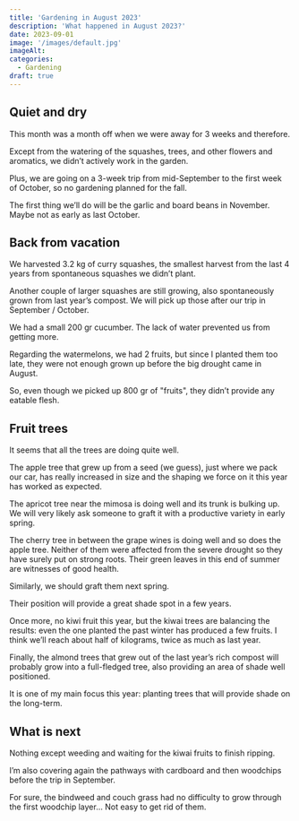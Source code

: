 ```yaml
---
title: 'Gardening in August 2023'
description: 'What happened in August 2023?'
date: 2023-09-01
image: '/images/default.jpg'
imageAlt:
categories:
  - Gardening
draft: true
---
```


## Quiet and dry

This month was a month off when we were away for 3 weeks and therefore.

Except from the watering of the squashes, trees, and other flowers and aromatics, we didn’t actively work in the garden.

Plus, we are going on a 3-week trip from mid-September to the first week of October, so no gardening planned for the fall.

The first thing we’ll do will be the garlic and board beans in November. Maybe not as early as last October.

## Back from vacation

We harvested 3.2 kg of curry squashes, the smallest harvest from the last 4 years from spontaneous squashes we didn’t plant.

Another couple of larger squashes are still growing, also spontaneously grown from last year’s compost. We will pick up those after our trip in September / October.

We had a small 200 gr cucumber. The lack of water prevented us from getting more.

Regarding the watermelons, we had 2 fruits, but since I planted them too late, they were not enough grown up before the big drought came in August.

So, even though we picked up 800 gr of "fruits", they didn’t provide any eatable flesh.

## Fruit trees

It seems that all the trees are doing quite well.

The apple tree that grew up from a seed (we guess), just where we pack our car, has really increased in size and the shaping we force on it this year has worked as expected.

<!-- Take a picture -->

The apricot tree near the mimosa is doing well and its trunk is bulking up. We will very likely ask someone to graft it with a productive variety in early spring.

The cherry tree in between the grape wines is doing well and so does the apple tree. Neither of them were affected from the severe drought so they have surely put on strong roots. Their green leaves in this end of summer are witnesses of good health.

Similarly, we should graft them next spring.

Their position will provide a great shade spot in a few years.

Once more, no kiwi fruit this year, but the kiwai trees are balancing the results: even the one planted the past winter has produced a few fruits. I think we’ll reach about half of kilograms, twice as much as last year.

Finally, the almond trees that grew out of the last year’s rich compost will probably grow into a full-fledged tree, also providing an area of shade well positioned.

It is one of my main focus this year: planting trees that will provide shade on the long-term.

## What is next

Nothing except weeding and waiting for the kiwai fruits to finish ripping.

I’m also covering again the pathways with cardboard and then woodchips before the trip in September.

For sure, the bindweed and couch grass had no difficulty to grow through the first woodchip layer… Not easy to get rid of them.
